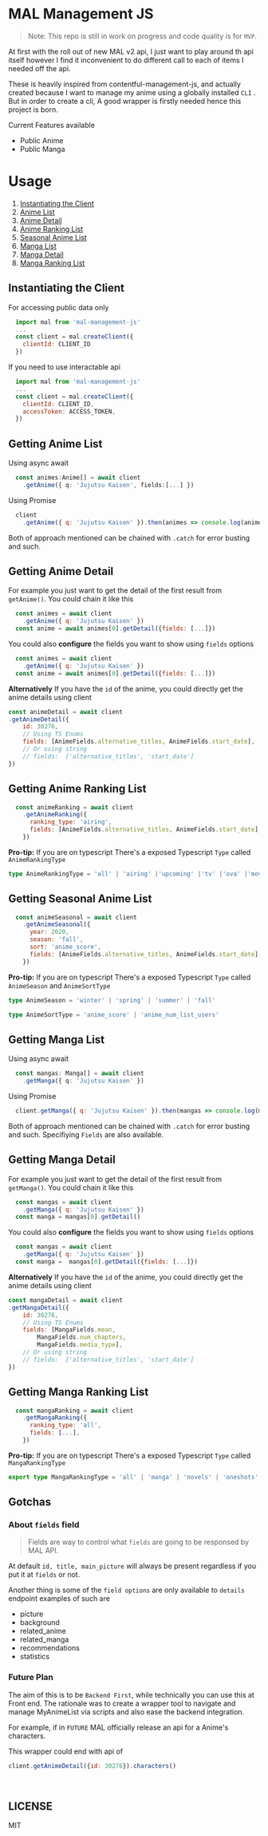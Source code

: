 # MAL Management JS

> Note: This repo is still in work on progress and code quality is for `MVP`.

At first with the roll out of new MAL v2 api, I just want to play around th api itself however I find it inconvenient to do different call to each of items I needed off the api. 

These is heavily inspired from contentful-management-js, and actually created because I want to manage my anime using a globally installed `CLI` . But in order to create a cli, A good wrapper is firstly needed hence this project is born.

Current Features available
- Public Anime
- Public Manga

# Usage

1. [Instantiating the Client](#instantiating-the-client)
2. [Anime List](#getting-anime-list)
3. [Anime Detail](#getting-anime-detail)
4. [Anime Ranking List](#getting-anime-ranking-list)
5. [Seasonal Anime List ](#getting-seasonal-anime-list)
6. [Manga List](#getting-manga-list)
7. [Manga Detail](#getting-manga-detail)
8. [Manga Ranking List](#getting-manga-ranking-list)


## Instantiating the Client

For accessing public data only
```javascript
  import mal from 'mal-management-js'
  ...
  const client = mal.createClient({
    clientId: CLIENT_ID
  })
```

If you need to use interactable api
```javascript
  import mal from 'mal-management-js'
  ...
  const client = mal.createClient({
    clientId: CLIENT_ID,
    accessToken: ACCESS_TOKEN,
  })
```


## Getting Anime List

Using async await

```typescript
  const animes:Anime[] = await client
    .getAnime({ q: 'Jujutsu Kaisen', fields:[...] })
```

Using Promise

```javascript
  client
    .getAnime({ q: 'Jujutsu Kaisen' }).then(animes => console.log(animes))
```
Both of approach mentioned can be chained with `.catch` for error busting and such.


## Getting Anime Detail

For example you just want to get the detail of the first result from `getAnime()`.
You could chain it like this

```javascript
  const animes = await client
    .getAnime({ q: 'Jujutsu Kaisen' })
  const anime = await animes[0].getDetail({fields: [...]})    
```
You could also **configure** the fields you want to show using `fields` options

```javascript
  const animes = await client
    .getAnime({ q: 'Jujutsu Kaisen' })
  const anime = await animes[0].getDetail({fields: [...]})
```

**Alternatively** If you have the `id` of the anime, you could directly get the anime details using client


```javascript
const animeDetail = await client
.getAnimeDetail({
    id: 30276,
    // Using TS Enums
    fields: [AnimeFields.alternative_titles, AnimeFields.start_date], 
    // Or using string
    // fields:  ['alternative_titles', 'start_date']
})
```

## Getting Anime Ranking List

```javascript
  const animeRanking = await client
    .getAnimeRanking({
      ranking_type: 'airing', 
      fields: [AnimeFields.alternative_titles, AnimeFields.start_date],
    })
```
**Pro-tip:** If you are on typescript 
There's a exposed Typescript `Type` called `AnimeRankingType`
```typescript
type AnimeRankingType = 'all' | 'airing' |'upcoming' |'tv' |'ova' |'movie' | 'special' |'bypopularity' |'favorite'
```


## Getting Seasonal Anime List

```javascript
  const animeSeasonal = await client
    .getAnimeSeasonal({
      year: 2020,
      season: 'fall',
      sort: 'anime_score',
      fields: [AnimeFields.alternative_titles, AnimeFields.start_date],
    })
```
**Pro-tip:** If you are on typescript 
There's a exposed Typescript `Type` called `AnimeSeason` and `AnimeSortType`
```typescript
type AnimeSeason = 'winter' | 'spring' | 'summer' | 'fall'

type AnimeSortType = 'anime_score' | 'anime_num_list_users'
```

## Getting Manga List

Using async await

```typescript
  const mangas: Manga[] = await client
    .getManga({ q: 'Jujutsu Kaisen' })
```

Using Promise

```javascript
  client.getManga({ q: 'Jujutsu Kaisen' }).then(mangas => console.log(mangas))
```
Both of approach mentioned can be chained with `.catch` for error busting and such.
Specifiying `Fields` are also available.

## Getting Manga Detail

For example you just want to get the detail of the first result from `getManga()`.
You could chain it like this

```javascript
  const mangas = await client
    .getManga({ q: 'Jujutsu Kaisen' })
  const manga = mangas[0].getDetail()
```
You could also **configure** the fields you want to show using `fields` options

```javascript
  const mangas = await client
    .getManga({ q: 'Jujutsu Kaisen' })
  const manga =  mangas[0].getDetail({fields: [...]})
```

**Alternatively** If you have the `id` of the anime, you could directly get the anime details using client


```javascript
const mangaDetail = await client
.getMangaDetail({
    id: 30276,
    // Using TS Enums
    fields: [MangaFields.mean,
        MangaFields.num_chapters,
        MangaFields.media_type], 
    // Or using string
    // fields:  ['alternative_titles', 'start_date']
})

```


## Getting Manga Ranking List

```javascript
  const mangaRanking = await client
    .getMangaRanking({
      ranking_type: 'all', 
      fields: [...],
    })
```
**Pro-tip:** If you are on typescript 
There's a exposed Typescript `Type` called `MangaRankingType`
```typescript
export type MangaRankingType = 'all' | 'manga' | 'novels' | 'oneshots' |'doujin' | 'manhwa' | 'manhua' | 'bypopularity'| 'favorite'
```

## Gotchas

### About `fields` field

> Fields are way to control what `fields` are going to be responsed by MAL API. 

At default `id, title, main_picture` will always be present regardless if you put it at `fields` or not.


Another thing is some of the `field options` are only available to `details` endpoint
examples of such are
- picture
- background
- related_anime
- related_manga
- recommendations
- statistics



### Future Plan
The aim of this is to be `Backend First`, while technically you can use this at Front end. The rationale was to create a wrapper tool to navigate and manage MyAnimeList via scripts and also ease the backend integration.

For example, if in `FUTURE` MAL officially release an api for a Anime's characters.

This wrapper could end with api of 

```javascript
client.getAnimeDetail({id: 30276}).characters()
```


<br/>

## LICENSE
MIT

